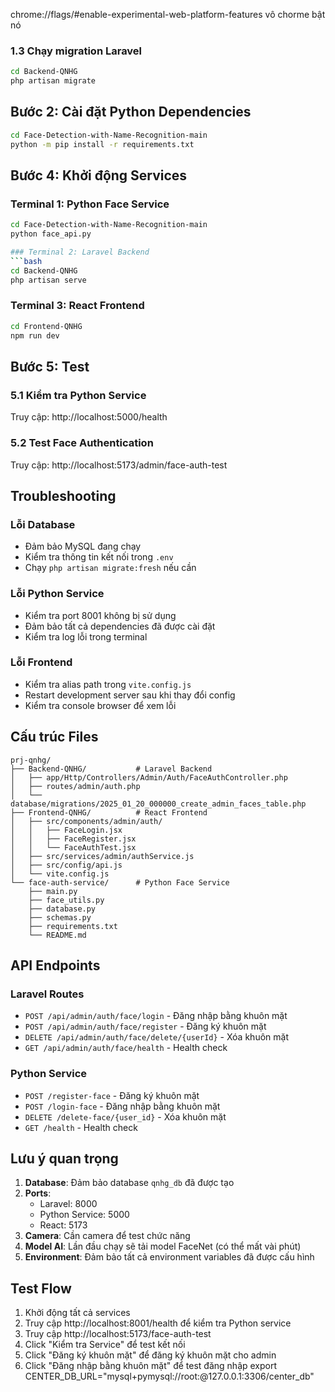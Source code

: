chrome://flags/#enable-experimental-web-platform-features
vô chorme bật nó



### 1.3 Chạy migration Laravel
```bash
cd Backend-QNHG
php artisan migrate
```

## Bước 2: Cài đặt Python Dependencies

```bash
cd Face-Detection-with-Name-Recognition-main
python -m pip install -r requirements.txt

```

## Bước 4: Khởi động Services

### Terminal 1: Python Face Service
```bash
cd Face-Detection-with-Name-Recognition-main
python face_api.py

### Terminal 2: Laravel Backend
```bash
cd Backend-QNHG
php artisan serve
```

### Terminal 3: React Frontend
```bash
cd Frontend-QNHG
npm run dev
```

## Bước 5: Test

### 5.1 Kiểm tra Python Service
Truy cập: http://localhost:5000/health

### 5.2 Test Face Authentication
Truy cập: http://localhost:5173/admin/face-auth-test

## Troubleshooting

### Lỗi Database
- Đảm bảo MySQL đang chạy
- Kiểm tra thông tin kết nối trong `.env`
- Chạy `php artisan migrate:fresh` nếu cần

### Lỗi Python Service
- Kiểm tra port 8001 không bị sử dụng
- Đảm bảo tất cả dependencies đã được cài đặt
- Kiểm tra log lỗi trong terminal

### Lỗi Frontend
- Kiểm tra alias path trong `vite.config.js`
- Restart development server sau khi thay đổi config
- Kiểm tra console browser để xem lỗi

## Cấu trúc Files

```
prj-qnhg/
├── Backend-QNHG/           # Laravel Backend
│   ├── app/Http/Controllers/Admin/Auth/FaceAuthController.php
│   ├── routes/admin/auth.php
│   └── database/migrations/2025_01_20_000000_create_admin_faces_table.php
├── Frontend-QNHG/          # React Frontend
│   ├── src/components/admin/auth/
│   │   ├── FaceLogin.jsx
│   │   ├── FaceRegister.jsx
│   │   └── FaceAuthTest.jsx
│   ├── src/services/admin/authService.js
│   ├── src/config/api.js
│   └── vite.config.js
└── face-auth-service/      # Python Face Service
    ├── main.py
    ├── face_utils.py
    ├── database.py
    ├── schemas.py
    ├── requirements.txt
    └── README.md
```

## API Endpoints

### Laravel Routes
- `POST /api/admin/auth/face/login` - Đăng nhập bằng khuôn mặt
- `POST /api/admin/auth/face/register` - Đăng ký khuôn mặt
- `DELETE /api/admin/auth/face/delete/{userId}` - Xóa khuôn mặt
- `GET /api/admin/auth/face/health` - Health check

### Python Service
- `POST /register-face` - Đăng ký khuôn mặt
- `POST /login-face` - Đăng nhập bằng khuôn mặt
- `DELETE /delete-face/{user_id}` - Xóa khuôn mặt
- `GET /health` - Health check

## Lưu ý quan trọng

1. **Database**: Đảm bảo database `qnhg_db` đã được tạo
2. **Ports**: 
   - Laravel: 8000
   - Python Service: 5000
   - React: 5173
3. **Camera**: Cần camera để test chức năng
4. **Model AI**: Lần đầu chạy sẽ tải model FaceNet (có thể mất vài phút)
5. **Environment**: Đảm bảo tất cả environment variables đã được cấu hình

## Test Flow

1. Khởi động tất cả services
2. Truy cập http://localhost:8001/health để kiểm tra Python service
3. Truy cập http://localhost:5173/face-auth-test
4. Click "Kiểm tra Service" để test kết nối
5. Click "Đăng ký khuôn mặt" để đăng ký khuôn mặt cho admin
6. Click "Đăng nhập bằng khuôn mặt" để test đăng nhập
export CENTER_DB_URL="mysql+pymysql://root:@127.0.0.1:3306/center_db"
